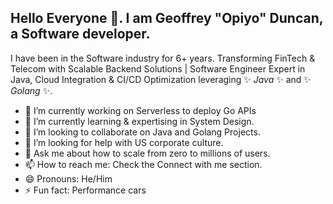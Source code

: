 ## Hello Everyone 👋. I am Geoffrey "Opiyo" Duncan, a Software developer.


I have been in the Software industry for 6+ years. Transforming FinTech & Telecom with Scalable Backend Solutions | Software Engineer Expert in Java, Cloud Integration & CI/CD Optimization leveraging ✨ _Java_ ✨ and ✨ _Golang_ ✨.

- 🔭 I’m currently working on Serverless to deploy Go APIs
- 🌱 I’m currently learning & expertising in System Design.
- 👯 I’m looking to collaborate on Java and Golang Projects.
- 🤔 I’m looking for help with US corporate culture.
- 💬 Ask me about how to scale from zero to millions of users.
- 📫 How to reach me: Check the Connect with me section.
- 😄 Pronouns: He/Him
- ⚡ Fun fact: Performance cars

